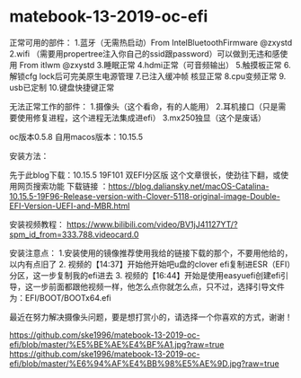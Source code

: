 # matebook-13-2019-oc-efi

正常可用的部件：
1.蓝牙（无需热启动）From IntelBluetoothFirmware @zxystd
2.wifi （需要用propertree注入你自己的ssid跟password）可以做到无违和感使用 From itlwm @zxystd
3.睡眠正常
4.hdmi正常（可音频输出）
5.触摸板正常
6.解锁cfg lock后可完美原生电源管理
7.已注入缓冲帧 核显正常
8.cpu变频正常
9. usb已定制
10.键盘快捷键正常

无法正常工作的部件：
1.摄像头（这个看命，有的人能用）
2.耳机接口（只是需要使用修复进程，这个进程无法集成进efi）
3.mx250独显（这个是废话）

oc版本0.5.8
自用macos版本：10.15.5

安装方法：

先于此blog下载：10.15.5 19F101 双EFI分区版
这个文章很长，使劲往下翻，或使用网页搜索功能
下载链接
：https://blog.daliansky.net/macOS-Catalina-10.15.5-19F96-Release-version-with-Clover-5118-original-image-Double-EFI-Version-UEFI-and-MBR.html

安装视频教程：
https://www.bilibili.com/video/BV1jJ41127YT/?spm_id_from=333.788.videocard.0

安装注意点：
1.安装使用的镜像推荐使用我给的链接下载的那个，不要用他给的，以内有点旧了
2. 视频的【14:37】开始他开始吧u盘的clover efi复制进ESR（EFI）分区，这一步复制我的efi进去
3. 视频的【16:44】开始是使用easyuefi创建efi引导，这一步前面都跟他视频一样，他怎么点你就怎么点，只不过，选择引导文件为：EFI/BOOT/BOOTx64.efi


最近在努力解决摄像头问题，要是想打赏小的，请选择一个你喜欢的方式，谢谢！

https://github.com/ske1996/matebook-13-2019-oc-efi/blob/master/%E5%BE%AE%E4%BF%A1.jpg?raw=true
https://github.com/ske1996/matebook-13-2019-oc-efi/blob/master/%E6%94%AF%E4%BB%98%E5%AE%9D.jpg?raw=true

